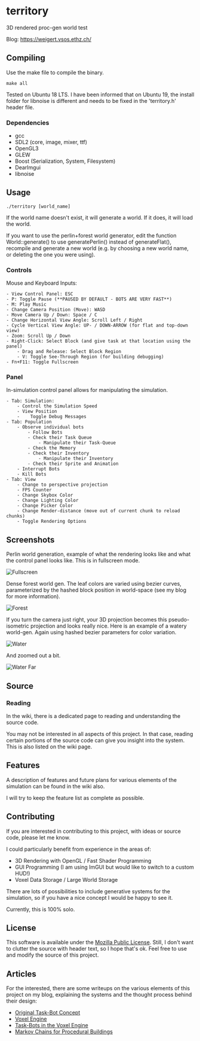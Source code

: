 # territory
3D rendered proc-gen world test

Blog: https://weigert.vsos.ethz.ch/

## Compiling

Use the make file to compile the binary.

    make all
    
Tested on Ubuntu 18 LTS. I have been informed that on Ubuntu 19, the install folder for libnoise is different and needs to be fixed in the 'territory.h' header file.
    
### Dependencies
- gcc
- SDL2 (core, image, mixer, ttf)
- OpenGL3
- GLEW
- Boost (Serialization, System, Filesystem)
- DearImgui
- libnoise

## Usage
    ./territory [world_name]
If the world name doesn't exist, it will generate a world. If it does, it will load the world.

If you want to use the perlin+forest world generator, edit the function World::generate() to use generatePerlin() instead of generateFlat(), recompile and generate a new world (e.g. by choosing a new world name, or deleting the one you were using).

### Controls
Mouse and Keyboard Inputs:

	- View Control Panel: ESC
	- P: Toggle Pause (**PAUSED BY DEFAULT - BOTS ARE VERY FAST**)
	- M: Play Music
	- Change Camera Position (Move): WASD
	- Move Camera Up / Down: Space / C
	- Change Horizontal View Angle: Scroll Left / Right
	- Cycle Vertical View Angle: UP- / DOWN-ARROW (for flat and top-down view)
	- Zoom: Scroll Up / Down
	- Right-Click: Select Block (and give task at that location using the panel)
		- Drag and Release: Select Block Region
		- V: Toggle See-Through Region (for building debugging)
	- Fn+F11: Toggle Fullscreen

### Panel
In-simulation control panel allows for manipulating the simulation.

	- Tab: Simulation:
		- Control the Simulation Speed
		- View Position
		-	 Toggle Debug Messages
	- Tab: Population
		- Observe individual bots
			- Follow Bots
			- Check their Task Queue
				- Manipulate their Task-Queue
			- Check the Memory
			- Check their Inventory
				- Manipulate their Inventory
			- Check their Sprite and Animation
		- Interrupt Bots
		- Kill Bots
	- Tab: View
		- Change to perspective projection
		- FPS Counter
		- Change Skybox Color
		- Change Lighting Color
		- Change Picker Color
		- Change Render-distance (move out of current chunk to reload chunks)
		- Toggle Rendering Options

## Screenshots
Perlin world generation, example of what the rendering looks like and what the control panel looks like. This is in fullscreen mode.

![Fullscreen](https://github.com/weigert/territory/blob/working_branch/screenshots/screenshot_fullscreen.png)

Dense forest world gen. The leaf colors are varied using bezier curves, parameterized by the hashed block position in world-space (see my blog for more information).

![Forest](https://github.com/weigert/territory/blob/working_branch/screenshots/screenshot_forest.png)

If you turn the camera just right, your 3D projection becomes this pseudo-isometric projection and looks really nice. Here is an example of a watery world-gen. Again using hashed bezier parameters for color variation.

![Water](https://github.com/weigert/territory/blob/working_branch/screenshots/screenshot_lake.png)

And zoomed out a bit.

![Water Far](https://github.com/weigert/territory/blob/working_branch/screenshots/screenshot_lake2.png)

## Source
### Reading
In the wiki, there is a dedicated page to reading and understanding the source code.

You may not be interested in all aspects of this project. In that case, reading certain portions of the source code can give you insight into the system. This is also listed on the wiki page.

## Features
A description of features and future plans for various elements of the simulation can be found in the wiki also.

I will try to keep the feature list as complete as possible.

## Contributing
If you are interested in contributing to this project, with ideas or source code, please let me know.

I could particularly benefit from experience in the areas of:
- 3D Rendering with OpenGL / Fast Shader Programming
- GUI Programming (I am using ImGUI but would like to switch to a custom HUD!)
- Voxel Data Storage / Large World Storage

There are lots of possibilities to include generative systems for the simulation, so if you have a nice concept I would be happy to see it.

Currently, this is 100% solo.

## License
This software is available under the [Mozilla Public License](https://www.mozilla.org/en-US/MPL/2.0/). Still, I don't want to clutter the source with header text, so I hope that's ok. Feel free to use and modify the source of this project.

## Articles
For the interested, there are some writeups on the various elements of this project on my blog, explaining the systems and the thought process behind their design:

- [Original Task-Bot Concept](http://weigert.vsos.ethz.ch/2019/03/08/modular-memory-driven-task-bots/)
- [Voxel Engine](http://weigert.vsos.ethz.ch/2019/10/27/homebrew-voxel-engine/)
- [Task-Bots in the Voxel Engine](http://weigert.vsos.ethz.ch/2019/10/28/task-bots-now-in-full-3d/)
- [Markov Chains for Procedural Buildings](http://weigert.vsos.ethz.ch/2019/10/30/markov-chains-for-procedural-buildings/)

